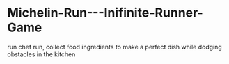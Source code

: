 # Michelin-Run---Inifinite-Runner-Game
run chef run, collect food ingredients to make a perfect dish while dodging obstacles in the kitchen
